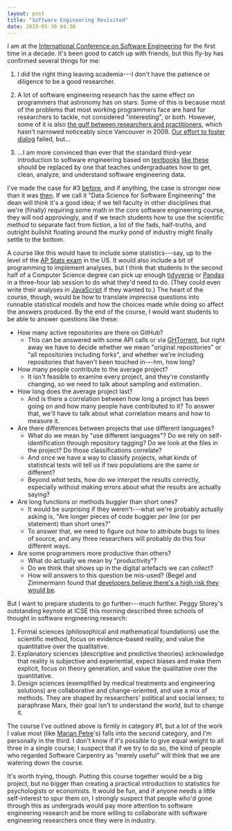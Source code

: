 ```yaml
---
layout: post
title: "Software Engineering Revisited"
date: 2019-05-30 04:30
---
```


I am at the [International Conference on Software Engineering](https://conf.researchr.org/home/icse-2019)
for the first time in a decade.
It's been good to catch up with friends,
but this fly-by has confirmed several things for me:

1.  I did the right thing leaving academia---I don't have the patience or diligence
    to be a good researcher.

2.  A lot of software engineering research has the same effect on programmers
    that astronomy has on stars.
    Some of this is because most of the problems that most working programmers face
    are hard for researchers to tackle,
    not considered "interesting",
    or both.
    However,
    some of it is also
    [the gulf between researchers and practitioners]({{site.github.url}}/2012/12/06/two-solitudes-illustrated.html),
    which hasn't narrowed noticeably since Vancouver in 2009.
    [Our effort to foster dialog](http://neverworkintheory.org/) failed,
    but...

3.  ...I am more convinced than ever that the standard third-year introduction to software engineering
    based on [textbooks](https://www.mheducation.com/highered/product/software-engineering-practitioner-s-approach-pressman-maxim/M9780078022128.html)
    [like these](https://www.pearson.com/us/higher-education/product/Sommerville-Software-Engineering-9th-Edition/9780137035151.html)
    should be replaced by one that teaches undergraduates how to get, clean, analyze, and understand
    software engineering data.

I've made the case for #3 [before]({{site.github.url}}/2014/10/02/a-better-software-engineering-course.html),
and if anything,
the case is stronger now than it was [then]({{site.github.url}}/2015/11/29/exaptation.html).
If we call it "Data Science for Software Engineering" the dean will think it's a good idea;
if we tell faculty in other disciplines that we're (finally) requiring some math
in the core software engineering course,
they will nod approvingly,
and if we teach students how to use the scientific method to separate fact from fiction,
a lot of the fads, half-truths, and outright bullshit floating around the murky pond of industry
might finally settle to the bottom.

A course like this would have to include some statistics---say,
up to the level of the [AP Stats exam](https://apcentral.collegeboard.org/courses/ap-statistics/course)
in the US.
It would also include a bit of programming to implement analyses,
but I think that students in the second half of a Computer Science degree
can pick up enough [tidyverse](https://www.tidyverse.org/) or [Pandas](https://pandas.pydata.org/)
in a three-hour lab session to do what they'd need to do.
(They could even write their analyses in [JavaScript](http://www.data-forge-js.com/) if they wanted to.)
The heart of the course,
though,
would be how to translate imprecise questions into runnable statistical models
and how the choices made while doing so affect the answers produced.
By the end of the course,
I would want students to be able to answer questions like these:

-   How many active repositories are there on GitHub?
    -   This can be answered with some API calls or via [GHTorrent](http://ghtorrent.org/),
        but right away we have to decide whether we mean "original repositories"
        or "all repositories including forks",
        and whether we're including repositories that haven't been touched in---hm, how long?
-   How many people contribute to the average project?
    -   It isn't feasible to examine every project,
        and they're constantly changing,
        so we need to talk about sampling and estimation.
-   How long does the average project last?
    -   And is there a correlation between how long a project has been going on
        and how many people have contributed to it?
        To answer that,
        we'll have to talk about what correlation means and how to measure it.
-   Are there differences between projects that use different languages?
    -   What do we mean by "use different languages"?
        Do we rely on self-identification through repository tagging?
        Do we look at the files in the project?
        Do those classifications correlate?
    -   And once we have a way to classify projects,
        what kinds of statistical tests will tell us if two populations are the same or different?
    -   Beyond *what* tests,
        how do we interpet the results correctly,
        especially without making errors about what the results are actually saying?
-   Are long functions or methods buggier than short ones?
    -   It would be surprising if they weren't---what we're probably actually asking is,
        "Are longer pieces of code buggier *per line* (or per statement) than short ones?"
    -   To answer that,
        we need to figure out how to attribute bugs to lines of source,
        and any three researchers will probably do this four different ways.
-   Are some programmers more productive than others?
    -   What do actually we mean by "productivity"?
    -   Do we think that shows up in the digital artefacts we can collect?
    -   How will answers to this question be mis-used?
        (Begel and Zimmermann found that
        [developers believe there's a high risk they would be](https://www.microsoft.com/en-us/research/publication/analyze-this-145-questions-for-data-scientists-in-software-engineering/).

But I want to prepare students to go further---much further.
Peggy Storey's outstanding keynote at ICSE this morning described
three schools of thought in software engineering research:

1.  Formal sciences (philosophical and mathematical foundations)
    use the scientific method,
    focus on evidence-based reality,
    and value the quantitative over the qualitative.
2.  Explanatory sciences (descriptive and predictive theories)
    acknowledge that reality is subjective and experiential,
    expect biases and make them explicit,
    focus on theory generation,
    and value the qualitative over the quantitative.
3.  Design sciences (exemplified by medical treatments and engineering solutions)
    are collaborative and change-oriented,
    and use a mix of methods.
    They are shaped by researchers' political and social lenses;
    to paraphrase Marx,
    their goal isn't to understand the world, but to change it.

The course I've outlined above is firmly in category #1,
but a lot of the work I value most (like [Marian Petre](http://mcs.open.ac.uk/mp8/)'s)
falls into the second category,
and I'm personally in the third.
I don't know if it's possible to give equal weight to all three in a single course;
I suspect that if we try to do so,
the kind of people who regarded Software Carpentry as "merely useful"
will think that we are watering down the course.

It's worth trying, though.
Putting this course together would be a big project,
but no bigger than creating a practical introduction to statistics for psychologists or economists.
It would be fun,
and if anyone needs a little self-interest to spur them on,
I strongly suspect that people who'd gone through this as undergrads
would pay more attention to software engineering research
and be more willing to collaborate with software engineering researchers
once they were in industry.
